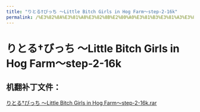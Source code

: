```yaml
---
title: "りとる†びっち ～Little Bitch Girls in Hog Farm～step-2-16k"
permalink: /%E3%82%8A%E3%81%A8%E3%82%8B%E2%80%A0%E3%81%B3%E3%81%A3%E3%81%A1%20%EF%BD%9ELittle%20Bitch%20Girls%20in%20Hog%20Farm%EF%BD%9Estep-2-16k
---
```



# りとる†びっち ～Little Bitch Girls in Hog Farm～step-2-16k

## 机翻补丁文件：

[りとる†びっち ～Little Bitch Girls in Hog Farm～step-2-16k.rar](https://github.com/jyxjyx1234/jyxjyx1234.github.io/blob/main/resources/%E3%82%8A%E3%81%A8%E3%82%8B%E2%80%A0%E3%81%B3%E3%81%A3%E3%81%A1%20%EF%BD%9ELittle%20Bitch%20Girls%20in%20Hog%20Farm%EF%BD%9Estep-2-16k.rar)

 

